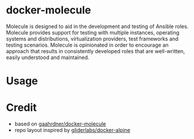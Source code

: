 # docker-molecule
Molecule is designed to aid in the development and testing of Ansible roles. Molecule provides support for testing with multiple instances, operating systems and distributions, virtualization providers, test frameworks and testing scenarios. Molecule is opinionated in order to encourage an approach that results in consistently developed roles that are well-written, easily understood and maintained.

# Usage

# Credit
- based on [gaahrdner/docker-molecule](https://github.com/gaahrdner/docker-molecule)
- repo layout inspired by [gliderlabs/docker-alpine](https://github.com/gliderlabs/docker-alpine)
